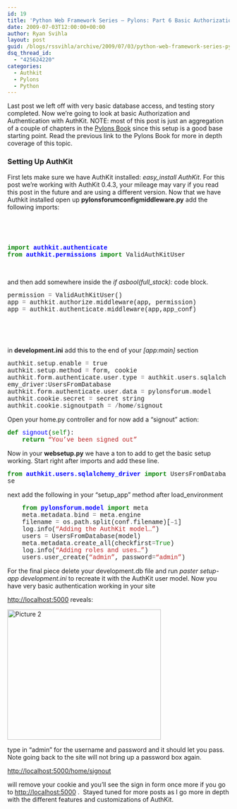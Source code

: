 ```yaml
---
id: 19
title: 'Python Web Framework Series – Pylons: Part 6 Basic Authorization With AuthKit'
date: 2009-07-03T12:00:00+00:00
author: Ryan Svihla
layout: post
guid: /blogs/rssvihla/archive/2009/07/03/python-web-framework-series-pylons-part-6-authentication-and-authorization-with-authkit.aspx
dsq_thread_id:
  - "425624220"
categories:
  - Authkit
  - Pylons
  - Python
---
```

Last post we left off with very basic database access, and testing story completed. Now we&#8217;re going to look at basic Authorization and Authentication with AuthKit. NOTE: most of this post is just an aggregation of a couple of chapters in the [Pylons Book](http://pylonsbook.com/en/1.0/simplesite-tutorial-part-3.html) since this setup is a good base starting point. Read the previous link to the Pylons Book for more in depth coverage of this topic.&nbsp; 

### Setting Up AuthKit

First lets make sure we have AuthKit installed: _easy_install AuthKit_. For this post we&#8217;re working with AuthKit 0.4.3, your mileage may vary if you read this post in the future and are using a different version. Now that we have Authkit installed open up **pylonsforumconfigmiddleware.py** add the following imports: 

&nbsp;

&nbsp;

<div style="padding-bottom: 0px;margin: 0px;padding-left: 0px;padding-right: 0px;float: none;padding-top: 0px" class="wlWriterEditableSmartContent">
  <div style="font-family:consolas,lucida console,courier,monospace">
    <span style="color: #008000"><b>import</b></span>&nbsp;<span style="color: #0000ff"><b>authkit.authenticate</b></span><br /> <span style="color: #008000"><b>from</b></span>&nbsp;<span style="color: #0000ff"><b>authkit.permissions</b></span>&nbsp;<span style="color: #008000"><b>import</b></span>&nbsp;ValidAuthKitUser
  </div>
</div>

&nbsp;

and then add somewhere inside the _if asbool(full_stack):_ code block.

<div style="padding-bottom: 0px;margin: 0px;padding-left: 0px;padding-right: 0px;float: none;padding-top: 0px" class="wlWriterEditableSmartContent">
  <div style="font-family:consolas,lucida console,courier,monospace">
    permission&nbsp;<span style="color: #666666">=</span>&nbsp;ValidAuthKitUser()<br /> app&nbsp;<span style="color: #666666">=</span>&nbsp;authkit<span style="color: #666666">.</span>authorize<span style="color: #666666">.</span>middleware(app,&nbsp;permission)<br /> app&nbsp;<span style="color: #666666">=</span>&nbsp;authkit<span style="color: #666666">.</span>authenticate<span style="color: #666666">.</span>middleware(app,app_conf)
  </div>
</div>

&nbsp;

&nbsp;

in **development.ini** add this to the end of your _[app:main]_ section

<div style="padding-bottom: 0px;margin: 0px;padding-left: 0px;padding-right: 0px;float: none;padding-top: 0px" class="wlWriterEditableSmartContent">
  <div style="font-family:consolas,lucida console,courier,monospace">
    authkit<span style="color: #666666">.</span>setup<span style="color: #666666">.</span>enable&nbsp;<span style="color: #666666">=</span>&nbsp;true<br /> authkit<span style="color: #666666">.</span>setup<span style="color: #666666">.</span>method&nbsp;<span style="color: #666666">=</span>&nbsp;form,&nbsp;cookie<br /> authkit<span style="color: #666666">.</span>form<span style="color: #666666">.</span>authenticate<span style="color: #666666">.</span>user<span style="color: #666666">.</span>type&nbsp;<span style="color: #666666">=</span>&nbsp;authkit<span style="color: #666666">.</span>users<span style="color: #666666">.</span>sqlalchemy_driver:UsersFromDatabase<br /> authkit<span style="color: #666666">.</span>form<span style="color: #666666">.</span>authenticate<span style="color: #666666">.</span>user<span style="color: #666666">.</span>data&nbsp;<span style="color: #666666">=</span>&nbsp;pylonsforum<span style="color: #666666">.</span>model<br /> authkit<span style="color: #666666">.</span>cookie<span style="color: #666666">.</span>secret&nbsp;<span style="color: #666666">=</span>&nbsp;secret&nbsp;string<br /> authkit<span style="color: #666666">.</span>cookie<span style="color: #666666">.</span>signoutpath&nbsp;<span style="color: #666666">=</span>&nbsp;<span style="color: #666666">/</span>home<span style="color: #666666">/</span>signout
  </div>
</div>

Open your home.py controller and for now add a &ldquo;signout&rdquo; action:

<div style="padding-bottom: 0px;margin: 0px;padding-left: 0px;padding-right: 0px;float: none;padding-top: 0px" class="wlWriterEditableSmartContent">
  <div style="font-family:consolas,lucida console,courier,monospace">
    <span style="color: #008000"><b>def</b></span>&nbsp;<span style="color: #0000ff">signout</span>(<span style="color: #008000">self</span>):<br /> &nbsp;&nbsp;&nbsp;&nbsp;<span style="color: #008000"><b>return</b></span>&nbsp;<span style="color: #ba2121">&#8220;You&#8217;ve&nbsp;been&nbsp;signed&nbsp;out&#8221;</span>
  </div>
</div>

Now in your **websetup.py** we have a ton to add to get the basic setup working. Start right after imports and add these line.

<div style="padding-bottom: 0px;margin: 0px;padding-left: 0px;padding-right: 0px;float: none;padding-top: 0px" class="wlWriterEditableSmartContent">
  <div style="font-family:consolas,lucida console,courier,monospace">
    <span style="color: #008000"><b>from</b></span>&nbsp;<span style="color: #0000ff"><b>authkit.users.sqlalchemy_driver</b></span>&nbsp;<span style="color: #008000"><b>import</b></span>&nbsp;UsersFromDatabase
  </div>
</div>

next add the following in your &ldquo;setup\_app&rdquo; method after load\_environment

<div style="padding-bottom: 0px;margin: 0px;padding-left: 0px;padding-right: 0px;float: none;padding-top: 0px" class="wlWriterEditableSmartContent">
  <div style="font-family:consolas,lucida console,courier,monospace">
    &nbsp;&nbsp;&nbsp;&nbsp;<span style="color: #008000"><b>from</b></span>&nbsp;<span style="color: #0000ff"><b>pylonsforum.model</b></span>&nbsp;<span style="color: #008000"><b>import</b></span>&nbsp;meta<br /> &nbsp;&nbsp;&nbsp;&nbsp;meta<span style="color: #666666">.</span>metadata<span style="color: #666666">.</span>bind&nbsp;<span style="color: #666666">=</span>&nbsp;meta<span style="color: #666666">.</span>engine<br /> &nbsp;&nbsp;&nbsp;&nbsp;filename&nbsp;<span style="color: #666666">=</span>&nbsp;os<span style="color: #666666">.</span>path<span style="color: #666666">.</span>split(conf<span style="color: #666666">.</span>filename)[<span style="color: #666666">&#8211;</span><span style="color: #666666">1</span>]<br /> &nbsp;&nbsp;&nbsp;&nbsp;log<span style="color: #666666">.</span>info(<span style="color: #ba2121">&#8220;Adding&nbsp;the&nbsp;AuthKit&nbsp;model&#8230;&#8221;</span>)<br /> &nbsp;&nbsp;&nbsp;&nbsp;users&nbsp;<span style="color: #666666">=</span>&nbsp;UsersFromDatabase(model)<br /> &nbsp;&nbsp;&nbsp;&nbsp;meta<span style="color: #666666">.</span>metadata<span style="color: #666666">.</span>create_all(checkfirst<span style="color: #666666">=</span><span style="color: #008000">True</span>)<br /> &nbsp;&nbsp;&nbsp;&nbsp;log<span style="color: #666666">.</span>info(<span style="color: #ba2121">&#8220;Adding&nbsp;roles&nbsp;and&nbsp;uses&#8230;&#8221;</span>)<br /> &nbsp;&nbsp;&nbsp;&nbsp;users<span style="color: #666666">.</span>user_create(<span style="color: #ba2121">&#8220;admin&#8221;</span>,&nbsp;password<span style="color: #666666">=</span><span style="color: #ba2121">&#8220;admin&#8221;</span>)
  </div>
</div>

For the final piece delete your development.db file and run _paster setup-app development.ini_ to recreate it with the AuthKit user model. Now you have very basic authentication working in your site

<http://localhost:5000> reveals:

[<img style="border-bottom: 0px;border-left: 0px;border-top: 0px;border-right: 0px" alt="Picture 2" src="//lostechies.com/ryansvihla/files/2011/03/Picture2_thumb_343BC8E8.png" width="348" border="0" height="296" />](//lostechies.com/ryansvihla/files/2011/03/Picture2_21F07175.png) 

type in &ldquo;admin&rdquo; for the username and password and it should let you pass.&nbsp; Note going back to the site will not bring up a password box again.

<http://localhost:5000/home/signout>

will remove your cookie and you&rsquo;ll see the sign in form once more if you go to <http://localhost:5000> .&nbsp; Stayed tuned for more posts as I go more in depth with the different features and customizations of AuthKit.